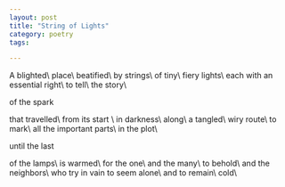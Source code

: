 ```yaml
---
layout: post
title: "String of Lights"
category: poetry
tags:

---
```


A blighted\\
place\\
beatified\\
by strings\\
of tiny\\
fiery lights\\
each with an essential right\\
to tell\\
the story\\

of the spark

that travelled\\
from its start \\
in darkness\\
along\\
a tangled\\
wiry route\\
to mark\\
all the important parts\\
in the plot\\

until the last

of the lamps\\
is warmed\\
for the one\\
and the many\\
to behold\\
and the neighbors\\
who try in vain to seem alone\\
and to remain\\
cold\\
